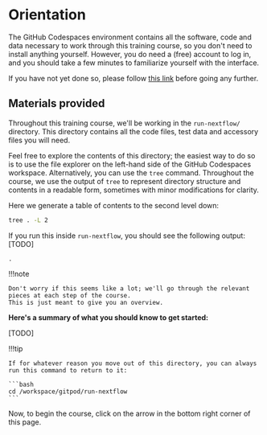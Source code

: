 # Orientation

The GitHub Codespaces environment contains all the software, code and data necessary to work through this training course, so you don't need to install anything yourself.
However, you do need a (free) account to log in, and you should take a few minutes to familiarize yourself with the interface.

If you have not yet done so, please follow [this link](../../envsetup/) before going any further.

## Materials provided

Throughout this training course, we'll be working in the `run-nextflow/` directory.
This directory contains all the code files, test data and accessory files you will need.

Feel free to explore the contents of this directory; the easiest way to do so is to use the file explorer on the left-hand side of the GitHub Codespaces workspace.
Alternatively, you can use the `tree` command.
Throughout the course, we use the output of `tree` to represent directory structure and contents in a readable form, sometimes with minor modifications for clarity.

Here we generate a table of contents to the second level down:

```bash
tree . -L 2
```

If you run this inside `run-nextflow`, you should see the following output: [TODO]

```console title="Directory contents"
.
```

!!!note

    Don't worry if this seems like a lot; we'll go through the relevant pieces at each step of the course.
    This is just meant to give you an overview.

**Here's a summary of what you should know to get started:**

[TODO]

!!!tip

    If for whatever reason you move out of this directory, you can always run this command to return to it:

    ```bash
    cd /workspace/gitpod/run-nextflow
    ```

Now, to begin the course, click on the arrow in the bottom right corner of this page.
